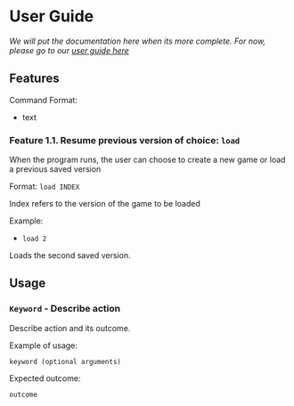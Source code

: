 # User Guide
*We will put the documentation here when its more complete. For now, please go to our [user guide here](https://docs.google.com/document/d/1A5LLKNmbI2uFIMQNCFIRgSmn4wSs3a05lRpn5Q7jw3w/edit#heading=h.2gracqy3d779)*


## Features 
Command Format: 
- text
### Feature 1.1. Resume previous version of choice: `load`


When the program runs, the user can choose to create a new game or load a previous saved version

Format: `load INDEX`

Index refers to the version of the game to be loaded

Example: 
- `load 2`

Loads the second saved version.


## Usage

### `Keyword` - Describe action

Describe action and its outcome.

Example of usage: 

`keyword (optional arguments)`

Expected outcome:


`outcome`
